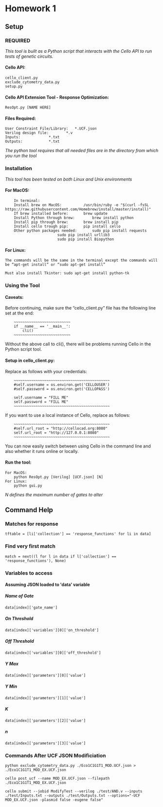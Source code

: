 # Homework 1

## Setup

### REQUIRED

*This tool is built as a Python script that interacts with the Cello API to run tests of genetic circuits.*

#### Cello API:

```
cello_client.py
exclude_cytometry_data.py
setup.py
```
	
#### Cello API Extension Tool - Response Optimization:

```
ResOpt.py [NAME HERE]
```

#### Files Required:

```	
User Constraint File/Library: 	*.UCF.json
Verilog design file:		*.v
Inputs:				*.txt
Outputs:			*.txt
```

*The python tool requires that all needed files are in the directory from which you run the tool*

### Installation 

*This tool has been tested on both Linux and Unix environments*

#### For MacOS:

~~~~
	In terminal:
	Install brew on MacOS: 			/usr/bin/ruby -e "$(curl -fsSL https://raw.githubusercontent.com/Homebrew/install/master/install)"
	If brew installed before:		brew update
	Install Python through brew:		brew install python	
	Install pip through brew:		brew install pip
	Install cello trough pip:		pip install cello
	Other python packages needed:		sudo pip install requests
						sudo pip install urllib3
						sudo pip install Biopython
~~~~

#### For Linux:

```
The commands will be the same in the terminal except the commands will be “apt-get install” or “sudo apt-get install”

Must also install Tkinter: sudo apt-get install python-tk
```

### Using the Tool

#### Caveats:

Before continuing, make sure the “cello_client.py” file has the following line set at the end:

		~~~~~~~~~~~~~~~~~~~~~~~~~~
		if __name__ == '__main__':
			cli()
		~~~~~~~~~~~~~~~~~~~~~~~~~~
		
Without the above call to cli(), there will be problems running Cello in the Python script tool.

#### Setup in cello_client.py:

Replace as follows with your credentials:

		~~~~~~~~~~~~~~~~~~~~~~~~~~~~~~~~~~~~~~~~~~~~
		#self.username = os.environ.get('CELLOUSER')
		#self.password = os.environ.get('CELLOPASS')

		self.username = "FILL ME"
		self.password = "FILL ME"
		~~~~~~~~~~~~~~~~~~~~~~~~~~~~~~~~~~~~~~~~~~~~
		
If you want to use a local instance of Cello, replace as follows:

		~~~~~~~~~~~~~~~~~~~~~~~~~~~~~~~~~~~~~~~~~~~~
		#self.url_root = "http://cellocad.org:8080"
		self.url_root = "http://127.0.0.1:8080"
		~~~~~~~~~~~~~~~~~~~~~~~~~~~~~~~~~~~~~~~~~~~~
		
You can now easily switch between using Cello in the command line and also whether it runs online or locally.

#### Run the tool:

```
For MacOS:
	python ResOpt.py [Verilog] [UCF.json] [N]
For Linux:
	python gui.py
```

*N defines the maximum number of gates to alter*

## Command Help

### Matches for response

~~~~
tftable = [li['collection'] == 'response_functions' for li in data]
~~~~

### Find very first match

~~~~
match = next((l for l in data if l['collection'] == 'response_functions'), None)
~~~~

### Variables to access

#### Assuming JSON loaded to 'data' variable
	
##### Name of Gate

`data[index]['gate_name']`

##### On Threshold

`data[index]['variables'][0]['on_threshold']`

##### Off Threshold

`data[index]['variables'][0]['off_threshold']`

##### Y Max

`data[index]['parameters'][0]['value']`	

##### Y Min

`data[index]['parameters'][1]['value']`

##### K

`data[index]['parameters'][2]['value']`

##### n

`data[index]['parameters'][3]['value']`

### Commands After UCF JSON Modificiation

~~~~
python exclude_cytometry_data.py ./Eco1C1G1T1_MOD.UCF.json > ./Eco1C1G1T1_MOD_EX.UCF.json
~~~~

~~~~
cello post_ucf --name MOD_EX.UCF.json --filepath ./Eco1C1G1T1_MOD_EX.UCF.json
~~~~

~~~~	
cello submit --jobid ModifyTest --verilog ./test/AND.v --inputs ./test/Inputs.txt --outputs ./test/Outputs.txt --options="-UCF MOD_EX.UCF.json -plasmid false -eugene false"
~~~~
